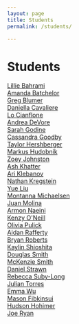 ```yaml
---
layout: page
title: Students
permalink: /students/

---
```


# Students


[Lillie Bahrami](https://bahramiui.wordpress.com/) <br>
[Amanda Batchelor](https://www.pinkthunderdesign.com/blog/) <br>
[Greg Blumer](https://atlasuiux.wordpress.com/) <br>
[Daniella Cavaliere](https://daniellacavaliere.wordpress.com/category/interface-design/) <br>
[Lo Cianflone](https://lolotakeout.wordpress.com/category/interface-design/) <br>
[Andrea DeVore](https://andreacreativetech.wordpress.com/category/blogs/ux-ixd/) <br>
[Sarah Godine](http://creative.colorado.edu/~sago7713/web/uiixd.html) <br>
[Cassandra Goodby](https://cassandraprojects.wordpress.com/) <br>
[Taylor Hershberger](https://thershblog.wordpress.com/category/ui-ixd/) <br>
[Markus Hudobnik](https://rnarkus.wordpress.com/category/interface-design/) <br>
[Zoey Johnston](https://zoeyjohnstonblog.wordpress.com/interface-design/) <br>
[Ash Khatter](https://ashkhatterprojects.wordpress.com/category/interface-design/) <br>
[Ari Klebanov](https://ariuxblog.wordpress.com/) <br>
[Nathan Kregstein](https://nathankregsteinblog.wordpress.com/) <br>
[Yue Liu](https://yuesweb.wordpress.com/mobile-experience/) <br>
[Montanna Michaelsen](https://tannavonharten.wordpress.com/) <br>
[Juan Molina](https://jamolinaescaatls3519.wordpress.com/) <br>
[Armon Naeini](https://naeiniuiblog.blogspot.com/) <br>
[Kenzy O'Neill](https://designinaction232595833.wordpress.com/category/interface-design/) <br>
[Olivia Pulick](https://atlsformoliviapulick.wordpress.com/blog/) <br>
[Aidan Rafferty](https://aidandesign632289456.wordpress.com/category/ui-ux/) <br>
[Bryan Roberts](https://bryanroberts447954100.wordpress.com/) <br>
[Kaylin Shioshita](https://kshioshita.wordpress.com/category/interface-design/) <br>
[Douglas Smith](https://dpower3.wordpress.com/) <br>
[McKenzie Smith](https://kenzsmithdesign.wordpress.com/) <br>
[Daniel Strawn](https://forwardsweep.wordpress.com/) <br>
[Rebecca Suby-Long](https://rebeccasubylong.wordpress.com/) <br>
[Julian Torres](https://tamatlasprojects.wordpress.com/category/interface-design/) <br>
[Emma Wu](https://interfaceandinteractiondesign.wordpress.com/) <br>
[Mason Fibkinsui](https://masonfibkinsui.wordpress.com/)<br>
[Hudson Hohimer](https://interactivedesignonline.wordpress.com/)<br>
[Joe Ryan](https://samuraiversace.wordpress.com/)
